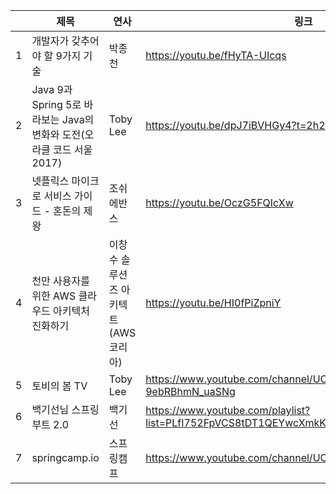 

|   |제목|연사|링크|
|---|---|---|---|
|1|개발자가 갖추어야 할 9가지 기술|박종천|https://youtu.be/fHyTA-UIcqs|
|2|Java 9과 Spring 5로 바라보는 Java의 변화와 도전(오라클 코드 서울 2017)|Toby Lee|https://youtu.be/dpJ7iBVHGy4?t=2h23m22s|
|3|넷플릭스 마이크로 서비스 가이드 - 혼돈의 제왕|조쉬 에반스|https://youtu.be/OczG5FQIcXw|
|4|천만 사용자를 위한 AWS 클라우드 아키텍처 진화하기 |이창수 솔루션즈 아키텍트(AWS 코리아)|https://youtu.be/HI0fPiZpniY|
|5|토비의 봄 TV|Toby Lee|https://www.youtube.com/channel/UCcqH2RV1-9ebRBhmN_uaSNg|
|6|백기선님 스프링 부트 2.0|백기선|https://www.youtube.com/playlist?list=PLfI752FpVCS8tDT1QEYwcXmkKDz-_6nm3|
|7|springcamp.io|스프링캠프|https://www.youtube.com/channel/UCj5gqpKTDDxsXqceYwn1Feg|